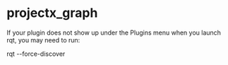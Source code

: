 # projectx_graph
If your plugin does not show up under the Plugins menu when you launch rqt, you may need to run:

rqt --force-discover
